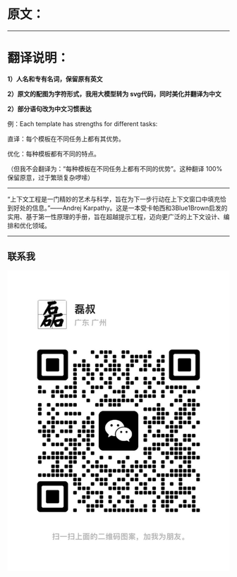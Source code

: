 # 原文：

***

# **翻译说明：**

**1）人名和专有名词，保留原有英文**

**2）原文的配图为字符形式，我用大模型转为 svg代码，同时美化并翻译为中文**

**2）部分语句改为中文习惯表达**

例：Each template has strengths for different tasks:

直译：每个模板在不同任务上都有其优势。

优化：每种模板都有不同的特点。

（但我不会翻译为：“每种模板在不同任务上都有不同的优势”。这种翻译 100% 保留原意，过于繁琐复杂啰嗦）

***

“上下文工程是一门精妙的艺术与科学，旨在为下一步行动在上下文窗口中填充恰到好处的信息。”——Andrej Karpathy。这是一本受卡帕西和3Blue1Brown启发的实用、基于第一性原理的手册，旨在超越提示工程，迈向更广泛的上下文设计、编排和优化领域。

***

## 联系我

![](images/image.png)



